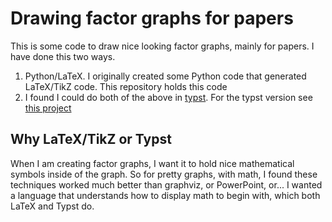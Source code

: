 # Drawing factor graphs for papers
This is some code to draw nice looking factor graphs, mainly for papers.  I have done this two ways.  
1.  Python/LaTeX.  I originally created some Python code that generated LaTeX/TikZ code.  This repository holds this code
2.  I found I could do both of the above in [typst](https://typst.app/).  For the typst version see [this project](https://typst.app/project/ruT5ks9pNoYEEBqWuDIDUg)

## Why LaTeX/TikZ or Typst
When I am creating factor graphs, I want it to hold nice mathematical symbols inside of the graph.  So for pretty graphs, with math, I found these techniques worked much better than graphviz, or PowerPoint, or...  I wanted a language that understands how to display math to begin with, which both LaTeX and Typst do.
